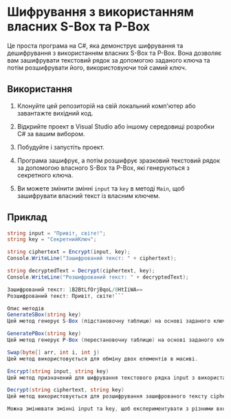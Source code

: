 # Шифрування з використанням власних S-Box та P-Box

Це проста програма на C#, яка демонструє шифрування та дешифрування з використанням власних S-Box та P-Box. Вона дозволяє вам зашифрувати текстовий рядок за допомогою заданого ключа та потім розшифрувати його, використовуючи той самий ключ.

## Використання

1. Клонуйте цей репозиторій на свій локальний комп'ютер або завантажте вихідний код.

2. Відкрийте проект в Visual Studio або іншому середовищі розробки C# за вашим вибором.

3. Побудуйте і запустіть проект.

4. Програма зашифрує, а потім розшифрує зразковий текстовий рядок за допомогою власного S-Box та P-Box, які генеруються з секретного ключа.

5. Ви можете змінити змінні `input` та `key` в методі `Main`, щоб зашифрувати власний текст із власним ключем.

## Приклад

```csharp
string input = "Привіт, світе!";
string key = "СекретнийКлюч";

string ciphertext = Encrypt(input, key);
Console.WriteLine("Зашифрований текст: " + ciphertext);

string decryptedText = Decrypt(ciphertext, key);
Console.WriteLine("Розшифрований текст: " + decryptedText);

Зашифрований текст: 1B2BtLfOrjBqoL/8HtIiWA==
Розшифрований текст: Привіт, світе!```

Опис методів
GenerateSBox(string key)
Цей метод генерує S-Box (підстановочну таблицю) на основі заданого ключа. Він ініціалізує S-Box вихідними значеннями від 0 до 255 та перемішує їх на основі ключа.

GeneratePBox(string key)
Цей метод генерує P-Box (перестановочну таблицю) на основі заданого ключа. Він ініціалізує P-Box вихідними значеннями від 0 до 255 та перемішує їх на основі ключа.

Swap(byte[] arr, int i, int j)
Цей метод використовується для обміну двох елементів в масиві.

Encrypt(string input, string key)
Цей метод призначений для шифрування текстового рядка input з використанням S-Box та P-Box, згенерованих з ключа key. Результатом є зашифрований текст у форматі Base64.

Decrypt(string ciphertext, string key)
Цей метод використовується для розшифрування зашифрованого тексту ciphertext за допомогою S-Box та P-Box, згенерованих з ключа key. Результатом є розшифрований текст.

Можна змінювати змінні input та key, щоб експериментувати з різними входами та ключами.
